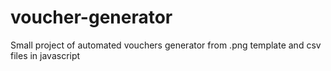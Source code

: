 # voucher-generator

Small project of automated vouchers generator from .png template and csv files in javascript
